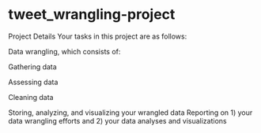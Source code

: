 # tweet_wrangling-project

Project Details
Your tasks in this project are as follows:

Data wrangling, which consists of:

Gathering data

Assessing data

Cleaning data

Storing, analyzing, and visualizing your wrangled data
Reporting on 1) your data wrangling efforts and 2) your data analyses and visualizations
